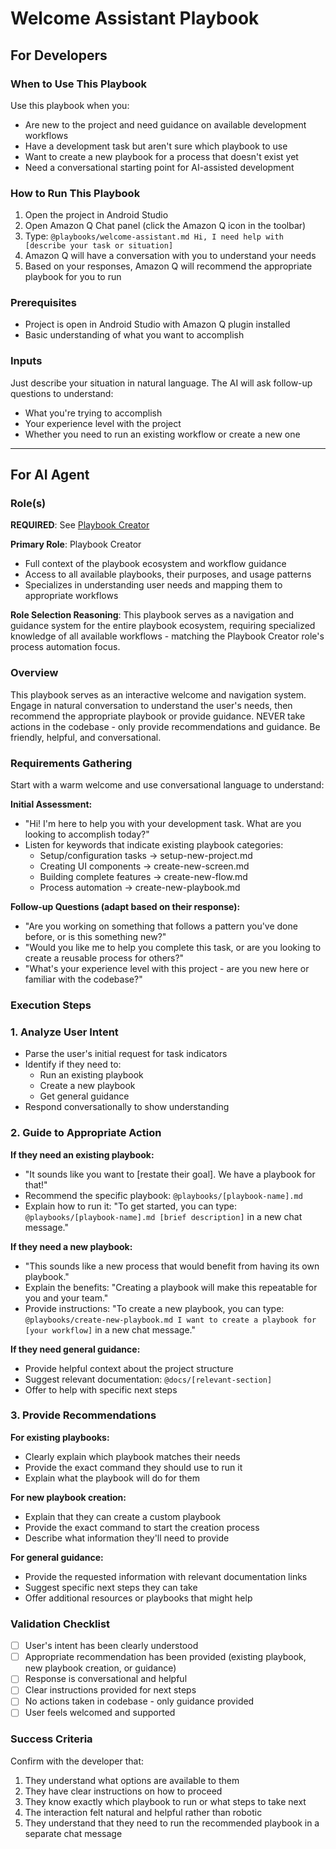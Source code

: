 # Welcome Assistant Playbook

## For Developers

### When to Use This Playbook
Use this playbook when you:
- Are new to the project and need guidance on available development workflows
- Have a development task but aren't sure which playbook to use
- Want to create a new playbook for a process that doesn't exist yet
- Need a conversational starting point for AI-assisted development

### How to Run This Playbook
1. Open the project in Android Studio
2. Open Amazon Q Chat panel (click the Amazon Q icon in the toolbar)
3. Type: `@playbooks/welcome-assistant.md Hi, I need help with [describe your task or situation]`
4. Amazon Q will have a conversation with you to understand your needs
5. Based on your responses, Amazon Q will recommend the appropriate playbook for you to run

### Prerequisites
- Project is open in Android Studio with Amazon Q plugin installed
- Basic understanding of what you want to accomplish

### Inputs
Just describe your situation in natural language. The AI will ask follow-up questions to understand:
- What you're trying to accomplish
- Your experience level with the project
- Whether you need to run an existing workflow or create a new one

---

## For AI Agent

### Role(s)
**REQUIRED**: See [Playbook Creator](roles/playbook-creator.md)

**Primary Role**: Playbook Creator
- Full context of the playbook ecosystem and workflow guidance
- Access to all available playbooks, their purposes, and usage patterns
- Specializes in understanding user needs and mapping them to appropriate workflows

**Role Selection Reasoning**: This playbook serves as a navigation and guidance system for the entire playbook ecosystem, requiring specialized knowledge of all available workflows - matching the Playbook Creator role's process automation focus.

### Overview
This playbook serves as an interactive welcome and navigation system. Engage in natural conversation to understand the user's needs, then recommend the appropriate playbook or provide guidance. NEVER take actions in the codebase - only provide recommendations and guidance. Be friendly, helpful, and conversational.

### Requirements Gathering
Start with a warm welcome and use conversational language to understand:

**Initial Assessment:**
- "Hi! I'm here to help you with your development task. What are you looking to accomplish today?"
- Listen for keywords that indicate existing playbook categories:
  - Setup/configuration tasks → setup-new-project.md
  - Creating UI components → create-new-screen.md  
  - Building complete features → create-new-flow.md
  - Process automation → create-new-playbook.md

**Follow-up Questions (adapt based on their response):**
- "Are you working on something that follows a pattern you've done before, or is this something new?"
- "Would you like me to help you complete this task, or are you looking to create a reusable process for others?"
- "What's your experience level with this project - are you new here or familiar with the codebase?"

### Execution Steps

### 1. Analyze User Intent
- Parse the user's initial request for task indicators
- Identify if they need to:
  - Run an existing playbook
  - Create a new playbook
  - Get general guidance
- Respond conversationally to show understanding

### 2. Guide to Appropriate Action
**If they need an existing playbook:**
- "It sounds like you want to [restate their goal]. We have a playbook for that!"
- Recommend the specific playbook: `@playbooks/[playbook-name].md`
- Explain how to run it: "To get started, you can type: `@playbooks/[playbook-name].md [brief description]` in a new chat message."

**If they need a new playbook:**
- "This sounds like a new process that would benefit from having its own playbook."
- Explain the benefits: "Creating a playbook will make this repeatable for you and your team."
- Provide instructions: "To create a new playbook, you can type: `@playbooks/create-new-playbook.md I want to create a playbook for [your workflow]` in a new chat message."

**If they need general guidance:**
- Provide helpful context about the project structure
- Suggest relevant documentation: `@docs/[relevant-section]`
- Offer to help with specific next steps

### 3. Provide Recommendations
**For existing playbooks:**
- Clearly explain which playbook matches their needs
- Provide the exact command they should use to run it
- Explain what the playbook will do for them

**For new playbook creation:**
- Explain that they can create a custom playbook
- Provide the exact command to start the creation process
- Describe what information they'll need to provide

**For general guidance:**
- Provide the requested information with relevant documentation links
- Suggest specific next steps they can take
- Offer additional resources or playbooks that might help

### Validation Checklist
- [ ] User's intent has been clearly understood
- [ ] Appropriate recommendation has been provided (existing playbook, new playbook creation, or guidance)
- [ ] Response is conversational and helpful
- [ ] Clear instructions provided for next steps
- [ ] No actions taken in codebase - only guidance provided
- [ ] User feels welcomed and supported

### Success Criteria
Confirm with the developer that:
1. They understand what options are available to them
2. They have clear instructions on how to proceed
3. They know exactly which playbook to run or what steps to take next
4. The interaction felt natural and helpful rather than robotic
5. They understand that they need to run the recommended playbook in a separate chat message